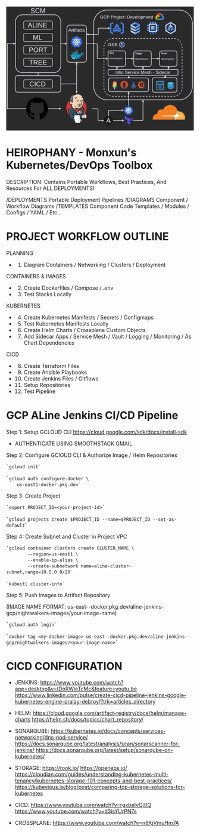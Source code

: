 ![GCP-Cluster-Diagram](diagrams/GCPClusterDeployment.drawio.png) 
# HEIROPHANY - Monxun's Kubernetes/DevOps Toolbox

DESCRIPTION: Contains Portable Workflows, Best Practices, And Resources For ALL DEPLOYMENTS!

/DEPLOYMENTS
    Portable Deployment Pipelines
/DIAGRAMS
    Component / Workflow Diagrams
/TEMPLATES
    Component Code Templates / Modules / Configs / YAML / Etc...

# PROJECT WORKFLOW OUTLINE

PLANNING
- 1. Diagram Containers / Networking / Clusters / Deployment

CONTAINERS & IMAGES
- 2. Create Dockerfiles / Compose / .env
- 3. Test Stacks Locally

KUBERNETES
- 4. Create Kubernetes Manifests / Secrets / Configmaps
- 5. Test Kubernetes Manifests Locally
- 6. Create Helm Charts / Crossplane Custom Objects
- 7. Add Sidecar Apps / Service Mesh / Vault / Logging / Monitoring / As Chart Dependencies

CICD
- 8. Create Terraform Files
- 9. Create Ansible Playbooks
- 10. Create Jenkins Files / Gitflows
- 11. Setup Repositories
- 12. Test Pipeline


# GCP ALine Jenkins CI/CD Pipeline 

Step 1: Setup GCLOUD CLI
https://cloud.google.com/sdk/docs/install-sdk

* AUTHENTICATE USING SMOOTHSTACK GMAIL


Step 2: Configure GClOUD CLI & Authorize Image / Helm Repositories

    `gcloud init`

    `gcloud auth configure-docker \
        us-east1-docker.pkg.dev`


Step 3: Create Project

    `export PROJECT_ID=<your-project-id>`

    `gcloud projects create $PROJECT_ID --name=$PROJECT_ID --set-as-default`


Step 4: Create Subnet and Cluster in Project VPC

    `gcloud container clusters create CLUSTER_NAME \
            --region=us-east1 \
            --enable-ip-alias \
            --create-subnetwork name=aline-cluster-subnet,range=10.5.0.0/20`

    `kubectl cluster-info`


Step 5: Push Images to Artifact Repository

(IMAGE NAME FORMAT: us-east--docker.pkg.dev/aline-jenkins-gcp/nightwalkers-images/your-image-name)

    `gcloud auth login`

    `docker tag <my-docker-image> us-east--docker.pkg.dev/aline-jenkins-gcp/nightwalkers-images/<your-image-name>`


# CICD CONFIGURATION

- JENKINS:
https://www.youtube.com/watch?app=desktop&v=IDoRWieTcMc&feature=youtu.be
https://www.linkedin.com/pulse/create-cicd-pipeline-jenkins-google-kubernetes-engine-pralay-debroy/?trk=articles_directory

- HELM:
https://cloud.google.com/artifact-registry/docs/helm/manage-charts
https://helm.sh/docs/topics/chart_repository/

- SONARQUBE:
https://kubernetes.io/docs/concepts/services-networking/dns-pod-service/
https://docs.sonarqube.org/latest/analysis/scan/sonarscanner-for-jenkins/
https://docs.sonarqube.org/latest/setup/sonarqube-on-kubernetes/

- STORAGE:
https://rook.io/
https://openebs.io/
https://cloudian.com/guides/understanding-kubernetes-multi-tenancy/kubernetes-storage-101-concepts-and-best-practices/
https://kubevious.io/blog/post/comparing-top-storage-solutions-for-kubernetes

- CICD:
https://www.youtube.com/watch?v=rgxbeIvQj0Q
https://www.youtube.com/watch?v=d3isYUrPN7s

- CROSSPLANE:
https://www.youtube.com/watch?v=n8KjVmuHm7A

